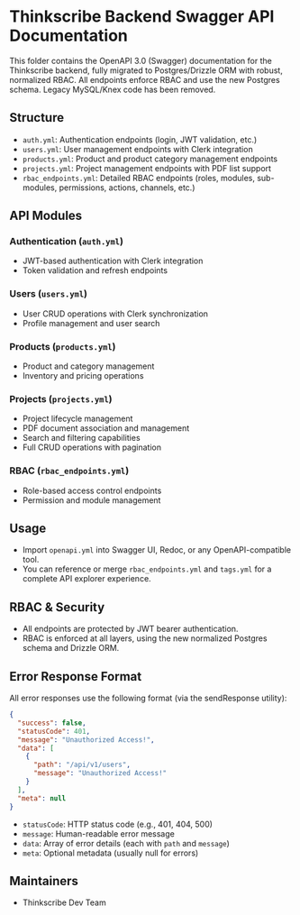 # Thinkscribe Backend Swagger API Documentation

This folder contains the OpenAPI 3.0 (Swagger) documentation for the Thinkscribe backend, fully migrated to Postgres/Drizzle ORM with robust, normalized RBAC. All endpoints enforce RBAC and use the new Postgres schema. Legacy MySQL/Knex code has been removed.

## Structure

- `auth.yml`: Authentication endpoints (login, JWT validation, etc.)
- `users.yml`: User management endpoints with Clerk integration
- `products.yml`: Product and product category management endpoints
- `projects.yml`: Project management endpoints with PDF list support
- `rbac_endpoints.yml`: Detailed RBAC endpoints (roles, modules, sub-modules, permissions, actions, channels, etc.)

## API Modules

### Authentication (`auth.yml`)

- JWT-based authentication with Clerk integration
- Token validation and refresh endpoints

### Users (`users.yml`)

- User CRUD operations with Clerk synchronization
- Profile management and user search

### Products (`products.yml`)

- Product and category management
- Inventory and pricing operations

### Projects (`projects.yml`)

- Project lifecycle management
- PDF document association and management
- Search and filtering capabilities
- Full CRUD operations with pagination

### RBAC (`rbac_endpoints.yml`)

- Role-based access control endpoints
- Permission and module management

## Usage

- Import `openapi.yml` into Swagger UI, Redoc, or any OpenAPI-compatible tool.
- You can reference or merge `rbac_endpoints.yml` and `tags.yml` for a complete API explorer experience.

## RBAC & Security

- All endpoints are protected by JWT bearer authentication.
- RBAC is enforced at all layers, using the new normalized Postgres schema and Drizzle ORM.

## Error Response Format

All error responses use the following format (via the sendResponse utility):

```json
{
  "success": false,
  "statusCode": 401,
  "message": "Unauthorized Access!",
  "data": [
    {
      "path": "/api/v1/users",
      "message": "Unauthorized Access!"
    }
  ],
  "meta": null
}
```

- `statusCode`: HTTP status code (e.g., 401, 404, 500)
- `message`: Human-readable error message
- `data`: Array of error details (each with `path` and `message`)
- `meta`: Optional metadata (usually null for errors)

## Maintainers

- Thinkscribe Dev Team
